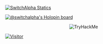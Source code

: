 
[![SwitchAlpha Statics](https://github-readme-stats.vercel.app/api?username=switchalpha&show_icons=true&theme=tokyonight)](https://switchalpha.dev)


[![@switchalpha's Holopin board](https://holopin.me/switchalpha)](https://holopin.io/@switchalpha)

<p align="center">
<img src="https://tryhackme-badges.s3.amazonaws.com/switchalpha.png" alt="TryHackMe">
</p>

[![Visitor](https://visitor-badge.laobi.icu/badge?page_id=switchalpha.switchalpha)](#)
